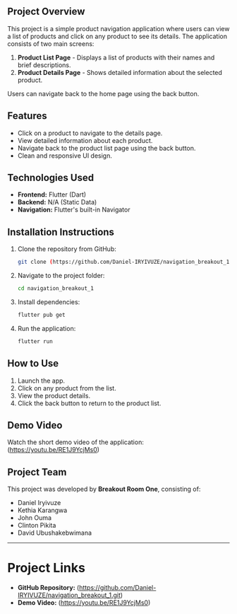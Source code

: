 ## Project Overview
This project is a simple product navigation application where users can view a list of products and click on any product to see its details. The application consists of two main screens:
1. **Product List Page** - Displays a list of products with their names and brief descriptions.
2. **Product Details Page** - Shows detailed information about the selected product.

Users can navigate back to the home page using the back button.

## Features
- Click on a product to navigate to the details page.
- View detailed information about each product.
- Navigate back to the product list page using the back button.
- Clean and responsive UI design.

## Technologies Used
- **Frontend:** Flutter (Dart)
- **Backend:** N/A (Static Data)
- **Navigation:** Flutter's built-in Navigator

## Installation Instructions
1. Clone the repository from GitHub:
   ```bash
   git clone (https://github.com/Daniel-IRYIVUZE/navigation_breakout_1.git)
   ```
2. Navigate to the project folder:
   ```bash
   cd navigation_breakout_1
   ```
3. Install dependencies:
   ```bash
   flutter pub get
   ```
4. Run the application:
   ```bash
   flutter run
   ```

## How to Use
1. Launch the app.
2. Click on any product from the list.
3. View the product details.
4. Click the back button to return to the product list.

## Demo Video
Watch the short demo video of the application:
(https://youtu.be/RE1J9YcjMs0)

## Project Team
This project was developed by **Breakout Room One**, consisting of:
- Daniel Iryivuze
- Kethia Karangwa
- John Ouma
- Clinton Pikita
- David Ubushakebwimana

---

# Project Links
- **GitHub Repository:** (https://github.com/Daniel-IRYIVUZE/navigation_breakout_1.git)
- **Demo Video:** (https://youtu.be/RE1J9YcjMs0)
